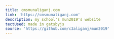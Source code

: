 ```yaml
---
title: cmsmunaliganj.com
link: 'https://cmsmunaliganj.com'
description: my school's mun2019's website
tectUsed: made in gatsbyjs
source: 'https://github.com/c3aliganj/mun2019'
---
```


